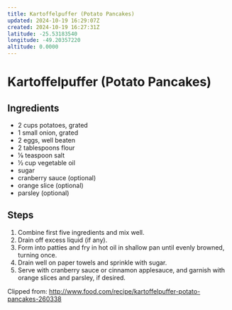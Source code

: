 ```yaml
---
title: Kartoffelpuffer (Potato Pancakes)
updated: 2024-10-19 16:29:07Z
created: 2024-10-19 16:27:31Z
latitude: -25.53183540
longitude: -49.20357220
altitude: 0.0000
---
```


# Kartoffelpuffer (Potato Pancakes)

## Ingredients
 
- 2 cups potatoes, grated 
- 1 small onion, grated 
- 2 eggs, well beaten 
- 2 tablespoons flour 
- 1⁄8 teaspoon salt 
- 1⁄2 cup vegetable oil 
- sugar 
- cranberry sauce (optional) 
- orange slice (optional) 
- parsley (optional) 


## Steps 

1. Combine first five ingredients and mix well. 
2. Drain off excess liquid (if any). 
3. Form into patties and fry in hot oil in shallow pan until evenly browned, turning once. 
4. Drain well on paper towels and sprinkle with sugar. 
5. Serve with cranberry sauce or cinnamon applesauce, and garnish with orange slices and parsley, if desired.

Clipped from:  http://www.food.com/recipe/kartoffelpuffer-potato-pancakes-260338